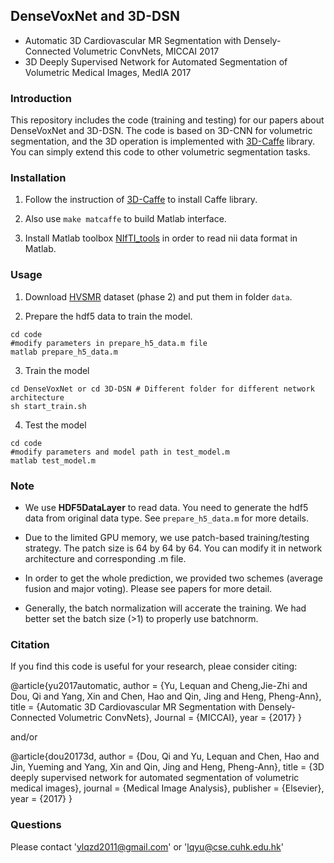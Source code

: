 ## DenseVoxNet and 3D-DSN
 * Automatic 3D Cardiovascular MR Segmentation with Densely-Connected Volumetric ConvNets, MICCAI 2017
 * 3D Deeply Supervised Network for Automated Segmentation of Volumetric Medical Images, MedIA 2017

### Introduction

This repository includes the code (training and testing) for our papers about DenseVoxNet and 3D-DSN. The code is based on 3D-CNN for volumetric segmentation, and the 3D operation is implemented with [3D-Caffe](https://github.com/yulequan/3D-Caffe) library. You can simply extend this code to other volumetric segmentation tasks.

### Installation

1. Follow the instruction of [3D-Caffe](https://github.com/yulequan/3D-Caffe#installation) to install Caffe library.

2. Also use ```make matcaffe``` to build Matlab interface. 

3. Install Matlab toolbox [NIfTI_tools](https://www.mathworks.com/matlabcentral/fileexchange/8797-tools-for-nifti-and-analyze-image) in order to read nii data format in Matlab.

### Usage

1. Download [HVSMR](http://segchd.csail.mit.edu/data.html) dataset (phase 2) and put them in folder ``data``.

2. Prepare the hdf5 data to train the model.
  ```shell
  cd code
  #modify parameters in prepare_h5_data.m file
  matlab prepare_h5_data.m
  ```
3. Train the model
  ```shell
  cd DenseVoxNet or cd 3D-DSN # Different folder for different network architecture
  sh start_train.sh
  ```
4. Test the model
  ```shell
  cd code
  #modify parameters and model path in test_model.m
  matlab test_model.m
  ```
### Note
- We use **HDF5DataLayer** to read data. You need to generate the hdf5 data from original data type. See ``prepare_h5_data.m`` for more details.

- Due to the limited GPU memory, we use patch-based training/testing strategy. The patch size is 64 by 64 by 64. You can modify it in network architecture and corresponding .m file.

- In order to get the whole prediction, we provided two schemes (average fusion and major voting). Please see papers for more detail.

- Generally, the batch normalization will accerate the training. We had better set the batch size (>1) to properly use batchnorm.

### Citation
If you find this code is useful for your research, pleae consider citing:
  
  @article{yu2017automatic,
    author = {Yu, Lequan and Cheng,Jie-Zhi and Dou, Qi and Yang, Xin and Chen, Hao and Qin, Jing and Heng, Pheng-Ann},
    title = {Automatic 3D Cardiovascular MR Segmentation with Densely-Connected Volumetric ConvNets},
    Journal = {MICCAI},
    year = {2017}
  }
  
and/or

  @article{dou20173d,
    author = {Dou, Qi and Yu, Lequan and Chen, Hao and Jin, Yueming and Yang, Xin and Qin, Jing and Heng, Pheng-Ann},
    title = {3D deeply supervised network for automated segmentation of volumetric medical images},
    journal = {Medical Image Analysis},
    publisher = {Elsevier},
    year = {2017}
  }

### Questions

Please contact 'ylqzd2011@gmail.com' or 'lqyu@cse.cuhk.edu.hk'
